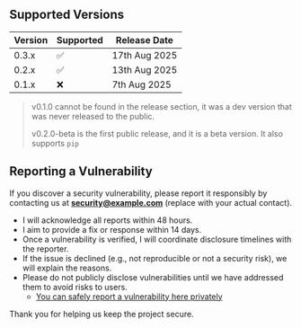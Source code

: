 ## Supported Versions

| Version | Supported | Release Date  |
|---------|-----------|---------------|
| 0.3.x   | ✅         | 17th Aug 2025 |
| 0.2.x   | ✅         | 13th Aug 2025 |
| 0.1.x   | ❌         | 7th Aug 2025  |

> v0.1.0 cannot be found in the release section, it was a dev version that was never released to the public.
> 
> v0.2.0-beta is the first public release, and it is a beta version. It also supports `pip`

## Reporting a Vulnerability

If you discover a security vulnerability, please report it responsibly by contacting us at **security@example.com** (replace with your actual contact).

- I will acknowledge all reports within 48 hours.
- I aim to provide a fix or response within 14 days.
- Once a vulnerability is verified, I will coordinate disclosure timelines with the reporter.
- If the issue is declined (e.g., not reproducible or not a security risk), we will explain the reasons.
- Please do not publicly disclose vulnerabilities until we have addressed them to avoid risks to users.
  - [You can safely report a vulnerability here privately](https://github.com/DefinetlyNotAI/PyCTools/security/advisories/new)

Thank you for helping us keep the project secure.
